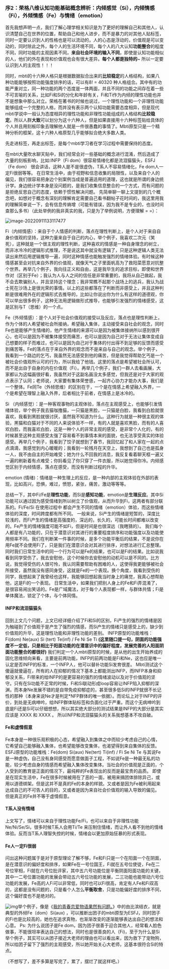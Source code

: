 ### 序2：荣格八维认知功能基础概念辨析：内倾感觉（Si），内倾情感（Fi），外倾情感（Fe）与情绪（emotion）



首先我想声明一点，我们了解心理学相关知识是为了更好的理解自己和其他人，认识清楚自己在世界的位置，帮助自己和他人进步，而不是暴力的对其他人贴标签，同时一定要认识到人的性格也是可以流动的，人的心态是浮动的，价值观是可以变动的，同时除此之外，每个人的生活环境不同，每个人的八大认知**功能整合**的程度不同，同时功能的主观因素不同，**来自社会环境的输入不同**，即使是认知功能相似的人，他们的外在表现和价值观也会有很大差异。**每个人都是独特的**~ 所以一定要认识到人的主观性！！！

同时，mbti的十六种人格只是根据数据拟合出来的**比较稳定**的人格结构，如果八种功能能够按照功能强度排序的话，可以有8! = 40320 种人格组合。其中有的功能严重对立，同一种功能的两个态度是一体两面，并且不同的功能之间存在着一些不可言喻的关系，比如Fi和Si的分化和年龄有关，Fi和Ti作为内倾的理性功能也并不是想象中那么对立。荣格在著书的时候也说过，一个理性功能和一个非理性功能能够组成一个完整的人格，而并没有表示两个认知功能需要态度相异，但是现代mbti学说中一般认为态度相异的理性功能和非理性功能组成的人格结构**比较稳定**。所以人群**大致**可以划分为这十六种人，但是如果直接用十六种标签贴给具体的个人并且用刻板印象去理解他人就是一件很愚蠢的事情了。Mbti原型只是一个精神分析的框架，这十六种人格原型几乎能够拟合绝大多数人类。

先走进标签，再走出标签，是每个mbti学习者在学习过程中需要保持的态度。



在mbti大量吹水聊天贴中，我们经常会对一些基础的概念进行混淆，然后造成了大量的刻板影响，比如:INFP（Fi dom）很容易情绪化都是流泪猫猫头，ESFJ（Fe dom） 很会讲话，这种人是不是很虚伪，T系人不容易情绪化，Fe dom人一定Fi很弱等等。
在日常生活中，由于视野和信息收集的局限性，以及来自个人的偏见，我们很容易把身边个别案例当成是普遍适用的道理，这也就是所谓的身边统计学。身边统计学本身是没问题的，是我们收集信息整合的一个方式，而有问题的是拒绝反思自己的态度，依赖于惯性解决问题。
先简单聊一聊上文提到的几个概念吧，如想对于概念有深刻的理解肯定需要自己看书翻帖子花时间的，我这里用我的理解简单说一下，会有信息传熵增（可能有错误，因为我不是专业的，也没时间查那么多书）（此处举例的我非真实的我，只是为了举例说明，方便理解 = =）：

![image-20220911133117477](./image-20220911133117477.png)

Fi（内倾情感）：来自于个人情感的判断，落点在理性判断上，是个人对于来自自身价值观的坚持，这种力量来自于自己的内心，举个例子，我喜欢二次元（笑死），这种就是一个很主观的理性判断，这种喜欢的情感是一种自身理念的树立，而非冰冷冷的逻辑形式推理，不是说这其中就没有逻辑了，只是这种逻辑人类无法读出来然后用逻辑推导一遍，同时这种情感也能触发强烈的情绪体验。有时候这种情感甚至会对抗来自外界的价值观，就像天气之子里面帆高为了救阳菜愿意对抗整个世界。再举几个例子，我向往正义和自由，这是我毕生的追求目标，即使和世界作对（区别于Fe）；我认为人与人之间的信任是非常重要的，我将从自己做起，我不会去欺骗别人，并且坚持这个理念；我非常瞧不起那个战场上的逃兵，我认为战士死在沙场上是很光荣的事情。以上的这些都落在了判断而非感受上，并且这种判断是很难用外在的逻辑形式去推导的，比如让你说出你为什么有这样的道德观，你可以举出很多例子，这种无法用逻辑做形式推导，也能够引发强烈的情绪感受，这是区别与T（思维）的一个点。

Fe（外倾情感）：是个人对于社会价值观的接受以及反应，落点也是理性判断上，作为个体的人希望被社会所接纳，希望融入集体，主动接受来自社会的观念，同时Fe也是能够产生情绪的，他产生情绪的来源可以是因为被集体接纳所以感到很开心，也可以是因为不被集体接受而痛苦，也可以是因为自己对于无法让集体变成自己想要的样子而难过，也可以是因为自己对于集体的付出得不到足够的反馈而感受到痛苦等。Fe的落点在于来自外界的观念而不是来自与自己的观念。举个例子，我看到一个路边的乞丐，我虽然无法感受到他的痛苦，但是我觉得帮助乞丐是一个被社会价值观所认可的行为，所以我给了他钱。这里的落点是希望被社会所认可，而不是出自于自身的内在价值观（Fi）。再举几个例子，我们一群人去看画展，大家都认为这幅画很好看，我虽然对于这副名画没太多感觉，但我还是对于大家的观点表示了认同；老师说，大家要有集体荣誉感，一起齐心协力才能办大事，我们是一个整体。Fe同Te（外倾思维）的区别在于，一个是在情感上希望融入外界，一个是希望在理智上融入外界，后者相比于前者，在情感上是冰冷的。

Si （内倾感觉）：是一种客观事物的主观体验，落点在主观感受上，也能够引发情绪体验，举个例子我去猫咖撸猫，一只猫是黑脸，一只猫是白脸，我看到白脸就很喜欢，我看到黑脸就很讨厌，虽然我不知道为什么。这种行为就是一种很主观的体验，黑猫和白猫对于不同的人来说体验不一样，有的人就是喜欢黑脸，而有的人喜欢白脸，而我喜欢白脸，这是一种个人的非常主观的感受，是非常个人化的，有的时候甚至这种主观感受太强了容易看不到事情本来的面貌，也无法享受真实的体验感受。再举几个例子，我看到了饺子就想到了春节，我回忆起了和人家在一起的点点滴滴，我感觉到内心暖暖的；我看到一轮残月在天空上，我想到了自己也是孤身一人，我不由自主的开始难受；她为什么不回我的消息，我反复看着聊天框一遍又一遍的刷新着有点难受；你妈看见了你只穿了一件衣服，所以她觉得你冷。内倾感觉区别于内倾情感，落点在感受，而没有判断过程的升华。

emotion (情绪)：情绪是一种生理上的反应，是一种内部的主观体验在外部的表现，比如高兴，恐惧，难过，愤怒，紧张，痛苦，激动等等等。

总结一下，其中Fi/Fe是**理性功能**，而Si是**感知功能**，emotion是**生理反应**。其中Si功能可以通过因为感受情绪到所以树立了价值观，从而升华到Fi，这两者有部分联系的。Fi/Fe/Si 在使用过程中 都会产生不同的情绪（emotion）体验，而这些情绪体验的深度，时间跨度都有所不同。
一般来说，Si产生的情绪是短暂的，深度比较浅的，而Fi产生的情绪是高强度的，深远的，长久的，可能长时间都难以改变的。Fe产生的情绪强度可能不如Fi，但是时间是也很深远（我瞎猜的）。
我们每个人都是有八功能的，只在于潜意识对其进行的重要程度排序和功能强度以及功能使用频率不同。我们在判断某一件事的时候，是多个功能平衡后的结果，不是说你在用Fe就不会使用Fi了，只是我们在潜意识会对其进行排序，对想法进行汇总整理。
同时我们日常生活中的同一个行为可以是Fe的结果，也可以是Fi的结果。比如说我看到同学受伤了，我去安慰他，这个时候你去安慰他的动机可以是不同的。比方说，我觉得受伤的人很可怜，我认同需要帮助有困难的人，这使得我更能够被社会所接受，虽然我没有感同身受，这就是Fe的一个表现。换个角度，我看到受伤的同学，我想起来了我曾经也这样，我能够回想起我当时身上的痛觉，我真心想帮助他，这是Fi的一个表现。
日常生活中，如果我们把别人身上的Fe和Fi弄混淆了，是很容易闹出笑话的。Fe是广域魔法，对于每个人表现都一样，与群体共情；Fi是单体魔法，锁定了个体，与个体同情。

#### INFP和流泪猫猫头

回到上文几个问题，上文已经详细介绍了Fi和Si的区别，Fi产生的强烈的情绪是因为触碰到了价值观于是产生了强烈的情感，而Si产生的情绪只是感受上的，缺少到价值观的升华，这是理性功能和非理性功能的差别。
INFP原型的功能堆栈：Fi(dom) Ne(aux) Si (tert) Te(inf) / Fe Ni Se Ti
**(这里随口提一句，阴面的功能强度不一定低，只是相比于阳面功能的在潜意识中的偏好程度，发展完善的人阳面阴面功能整合的都很好)**
我们判定一个人mbti原型的时候，是从他的出生开始养成的固化思维倾向来看，主要是前两功能，INFP的前两功能是Fi和Ne，这也应是唯一认定是否INFP的标准，一个INFP人，他可以替补功能Si发育很差。
Mbti测试这个傻逼就傻逼在，所有的人在抑郁的情况下基本上都能测出INFP，而INFP本身和抑郁没关系，Fi带来的给INFP的是更容易的强烈的情绪波动以及对于价值观的坚守。只有在Si功能不正常的时候，Fi和Si联动形成loop容易让INFP陷入抑郁的深渊，而本身Ne发展不错的是自带免疫抑郁症的，甚至很多低Si的INFP就很不长记性的那种（本身来说Ne才是判定*NFP群体的唯一依据）。而论坛上对于INFP的评价，到处是无病呻吟，给INFP群体贴标签和负面化过于严重。而这个无病呻吟到底是Fi还是Si可以仔细想想，所以其实绝大部分的测试结果是INFP的大部分是其实应该是 XXXX 和 XXXX 。
所以INFP和流泪猫猫头的关系我想基本不攻自破。

#### Fe和虚情假意

Fe本身是一种很乐观积极的心态，希望融入到集体之中而较少考虑自己的心情，它希望自己能够融入集体，也希望能够改变集体，也渴望得到来自集体的反馈。
ESFJ原型的功能堆栈：Fe(dom) Si(aux) Ne(tert) Ti(inf) / Fi Se Ni Te
与其说Fe是一种虚伪，自己没有身同感受而愿意做面子工程，不如说Fe是一种最无私的功能，较少考虑自身的情感而希望融入集体改变集体。当社会的价值观是正面的，个人受到的教育是正面的情况下，最纯粹的Fe表现出的反而是最宝贵的品质。
即使是在现实生活中，Fe在很多时候被用在了恶的一面，被用来搞团体排除异己，或用以道德绑架。但是这并不是真的Fe的本身的样貌。又或者是因为Fe被利用起来达成自己的不可告人的目的，又或者是因为来自社会价值观的输入导致的偏见。
但是真正的Fe并不等于虚情假意。

#### T系人没有情绪

上文写了，情绪可以来自于理性功能Fe/Fi，也可以来自于非理性功能 Ne/Ni/Se/Si，很多时候T系人会用Ti/Te 来压制住情绪，而让外人看不到他的情绪体验。反而当T系人理智失控的时候，情绪会以更加原始狂暴的形式表现。

#### Fe人一定Fi很弱

问出这种问题属于是对于原型理论了解不够，Fe和Fi只是一个在阳面一个在阴面，是在潜意识的偏好度和排序，如果Fe在一号位国王，Fi就在五号位使徒，Fe在二号位宰相，Fi就在六号位批评家，其中五六号功能位是平衡阴面阳面功能的关键，其中一二号位置功能的发展会带动五六号位功能的发展，二三功能也能带动六号位功能的发展，Fe高的人Fi可以非常低，同时也可以Fi很高，肯定有人Fe和Fi双高的，这都是没有问题的，只是看个人怎么**平衡取舍**，只是功能偏好度的排序不同，这个偏好度也不是绝对的。

![img](./p459499303.webp)举个例子，像是《[我的青春恋爱物语果然有问题。](https://baike.baidu.com/item/我的青春恋爱物语果然有问题。/18237821?fromModule=lemma_inlink)》中的由比滨结衣，就是典型的外倾Fe（dom）Si(aux) ，可以推断出团子的mbti原型为ESFJ，同时团子的Fi也是比较高的，她也在追求真物，也渐渐改变的逐渐能够表达出自己的想法和心意。
Ps: 为什么说团子是Fe dom，因为团子很善于迎合其他人，经常看人脸色做事，不能很坦率表达自己的想法，同时也是很善良的人（Fi)，至于为什么是Si举个例子，其实可以从团子接近大老师的理由也可以看出来，因为救下了宠物狗，所以给团子留下了强烈的主观感受，所以她开始关心大老师，这基本很符合Si的特点。

（不想写了，差不多算是写完了，累了，摆烂了就这样吧。）

